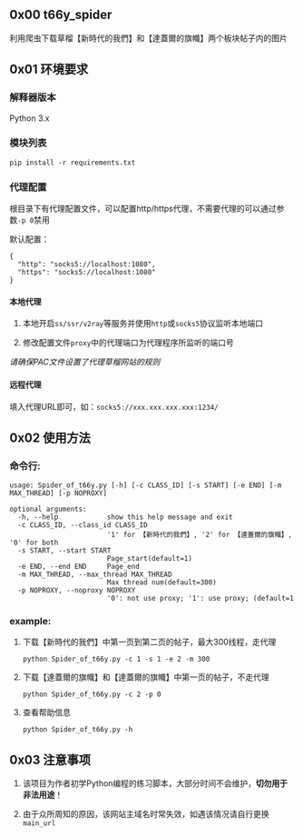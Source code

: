 ## 0x00 t66y_spider

利用爬虫下载草榴【新時代的我們】和【達蓋爾的旗幟】两个板块帖子内的图片 

## 0x01 环境要求

### 解释器版本

Python 3.x

### 模块列表

`pip install -r requirements.txt`

### 代理配置

根目录下有代理配置文件，可以配置http/https代理，不需要代理的可以通过参数`-p 0`禁用

默认配置：

```
{
  "http": "socks5://localhost:1080",
  "https": "socks5://localhost:1080"
}
```

#### 本地代理

1. 本地开启`ss/ssr/v2ray`等服务并使用`http`或`socks5`协议监听本地端口

2. 修改配置文件`proxy`中的代理端口为代理程序所监听的端口号
   
*请确保PAC文件设置了代理草榴网站的规则*

#### 远程代理

填入代理URL即可，如：`socks5://xxx.xxx.xxx.xxx:1234/`

## 0x02 使用方法

### 命令行:

```shell
usage: Spider_of_t66y.py [-h] [-c CLASS_ID] [-s START] [-e END] [-m MAX_THREAD] [-p NOPROXY]

optional arguments:
  -h, --help            show this help message and exit
  -c CLASS_ID, --class_id CLASS_ID
                        '1' for 【新時代的我們】, '2' for 【達蓋爾的旗幟】, '0' for both
  -s START, --start START
                        Page_start(default=1)
  -e END, --end END     Page_end
  -m MAX_THREAD, --max_thread MAX_THREAD
                        Max thread num(default=300)
  -p NOPROXY, --noproxy NOPROXY
                        '0': not use proxy; '1': use proxy; (default=1
```

### example:

1. 下载【新時代的我們】中第一页到第二页的帖子，最大300线程，走代理

    `python Spider_of_t66y.py -c 1 -s 1 -e 2 -m 300` 

2. 下载【達蓋爾的旗幟】和【達蓋爾的旗幟】中第一页的帖子，不走代理

    `python Spider_of_t66y.py -c 2 -p 0` 

3. 查看帮助信息

    `python Spider_of_t66y.py -h` 

## 0x03 注意事项

1. 该项目为作者初学Python编程的练习脚本，大部分时间不会维护，**切勿用于非法用途**！

2. 由于众所周知的原因，该网站主域名时常失效，如遇该情况请自行更换`main_url`